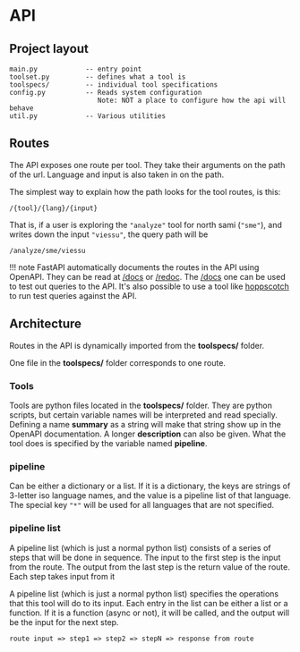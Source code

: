 # API

## Project layout

    main.py            -- entry point
    toolset.py         -- defines what a tool is
    toolspecs/         -- individual tool specifications
    config.py          -- Reads system configuration
                          Note: NOT a place to configure how the api will behave
    util.py            -- Various utilities


## Routes

The API exposes one route per tool. They take their arguments on the path of
the url. Language and input is also taken in on the path.

The simplest way to explain how the path looks for the tool routes, is this:

    /{tool}/{lang}/{input}

That is, if a user is exploring the `"analyze"` tool for north sami (`"sme"`),
and writes down the input `"viessu"`, the query path will be

    /analyze/sme/viessu

!!! note
    FastAPI automatically documents the routes in the API using OpenAPI. They
    can be read at [/docs][docs] or [/redoc][redoc]. The [/docs][docs] one can
    be used to test out queries to the API. It's also possible to use a tool
    like [hoppscotch][hoppscotch] to run test queries against the API.

[docs]: localhost:8000/docs
[redoc]: localhost:8000/redoc
[hoppscotch]: https://hoppscotch.io/


## Architecture

Routes in the API is dynamically imported from the __toolspecs/__ folder.

One file in the __toolspecs/__ folder corresponds to one route.


### Tools

Tools are python files located in the __toolspecs/__ folder. They are python
scripts, but certain variable names will be interpreted and read specially.
Defining a name __summary__ as a string will make that string show up in the
OpenAPI documentation. A longer __description__ can also be given. What the
tool does is specified by the variable named __pipeline__.

### pipeline

Can be either a dictionary or a list. If it is a dictionary, the keys are strings
of 3-letter iso language names, and the value is a pipeline list of that language.
The special key `"*"` will be used for all languages that are not specified.

### pipeline list

A pipeline list (which is just a normal python list) consists of a series
of steps that will be done in sequence. The input to the first step is the
input from the route. The output from the last step is the return value of
the route. Each step takes input from it

A pipeline list (which is just a normal python list) specifies the operations
that this tool will do to its input. Each entry in the list can be either
a list or a function. If it is a function (async or not), it will be called,
and the output will be the input for the next step.

    route input => step1 => step2 => stepN => response from route


